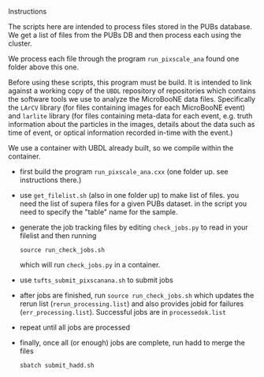 Instructions

The scripts here are intended to process files stored in the PUBs database.
We get a list of files from the PUBs DB and then process each using the cluster.

We process each file through the program `run_pixscale_ana` found one folder above this one.

Before using these scripts, this program must be build. It is intended to link against a 
working copy of the `UBDL` repository of repositories which contains the software tools
we use to analyze the MicroBooNE data files. Specifically the `LArCV` library 
(for files containing images for each MicroBooNE event)
and `larlite` library (for files containing meta-data for each event, e.g. truth
information about the particles in the images, details about the data such as time of event,
or optical information recorded in-time with the event.)

We use a container with UBDL already built, so we compile within the container.

* first build the program `run_pixscale_ana.cxx` (one folder up. see instructions there.) 
* use `get_filelist.sh` (also in one folder up) to make list of files. 
  you need the list of supera files for a given PUBs dataset. 
  in the script you need to specify the "table" name for the sample.
* generate the job tracking files by editing `check_jobs.py` to read in your filelist and then running 

      source run_check_jobs.sh

  which will run `check_jobs.py` in a container.
*  use `tufts_submit_pixscanana.sh` to submit jobs
* after jobs are finished, run `source run_check_jobs.sh` 
  which updates the rerun list (`rerun_processing.list`) and 
  also provides jobid for failures (`err_processing.list`). 
  Successful jobs are in `processedok.list`
* repeat until all jobs are processed
* finally, once all (or enough) jobs are complete, run hadd to merge the files

      sbatch submit_hadd.sh

